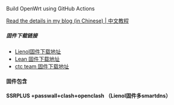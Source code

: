 
Build OpenWrt using GitHub Actions

[Read the details in my blog (in Chinese) | 中文教程](https://p3terx.com/archives/build-openwrt-with-github-actions.html)

##### 固件下载链接

- [Lienol固件下载地址](https://github.com/kenzok8/actions-openwrt-passwall/actions)
- [Lean  固件下载地址](https://github.com/kenzok8/LEDE-x86_64/actions)
- [ctc team  固件下载地址](https://github.com/kenzok8/openwrt-actions/actions?query=workflow%3Actc-19.07)

#### 固件包含

#### SSRPLUS +passwall+clash+openclash （Lienol固件多smartdns）

